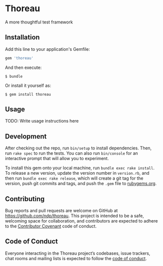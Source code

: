 # Thoreau

A more thoughtful test framework

## Installation

Add this line to your application's Gemfile:

```ruby
gem 'thoreau'
```

And then execute:

    $ bundle

Or install it yourself as:

    $ gem install thoreau

## Usage

TODO: Write usage instructions here

## Development

After checking out the repo, run `bin/setup` to install dependencies. Then, run `rake spec` to run the tests. You can also run `bin/console` for an interactive prompt that will allow you to experiment.

To install this gem onto your local machine, run `bundle exec rake install`. To release a new version, update the version number in `version.rb`, and then run `bundle exec rake release`, which will create a git tag for the version, push git commits and tags, and push the `.gem` file to [rubygems.org](https://rubygems.org).

## Contributing

Bug reports and pull requests are welcome on GitHub at https://github.com/ndp/thoreau. This project is intended to be a safe, welcoming space for collaboration, and contributors are expected to adhere to the [Contributor Covenant](http://contributor-covenant.org) code of conduct.

## Code of Conduct

Everyone interacting in the Thoreau project’s codebases, issue trackers, chat rooms and mailing lists is expected to follow the [code of conduct](https://github.com/ndp/thoreau/blob/master/CODE_OF_CONDUCT.md).
